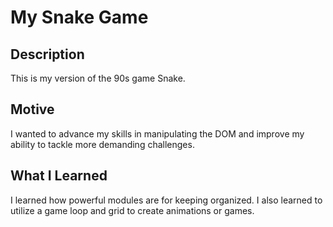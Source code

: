 # My Snake Game

## Description
This is my version of the 90s game Snake.

## Motive
I wanted to advance my skills in manipulating the DOM and improve my ability to tackle more demanding challenges.

## What I Learned
I learned how powerful modules are for keeping organized. I also learned to utilize a game loop and grid to create animations or games.